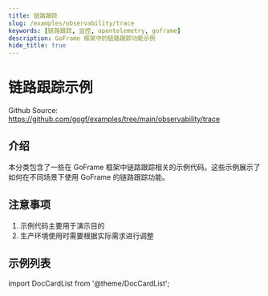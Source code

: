 ```yaml
---
title: 链路跟踪
slug: /examples/observability/trace
keywords: [链路跟踪, 监控, opentelemetry, goframe]
description: GoFrame 框架中的链路跟踪功能示例
hide_title: true
---
```


# 链路跟踪示例

Github Source: https://github.com/gogf/examples/tree/main/observability/trace


## 介绍

本分类包含了一些在 GoFrame 框架中链路跟踪相关的示例代码。这些示例展示了如何在不同场景下使用 GoFrame 的链路跟踪功能。


## 注意事项

1. 示例代码主要用于演示目的
2. 生产环境使用时需要根据实际需求进行调整

## 示例列表

import DocCardList from '@theme/DocCardList';

<DocCardList />
